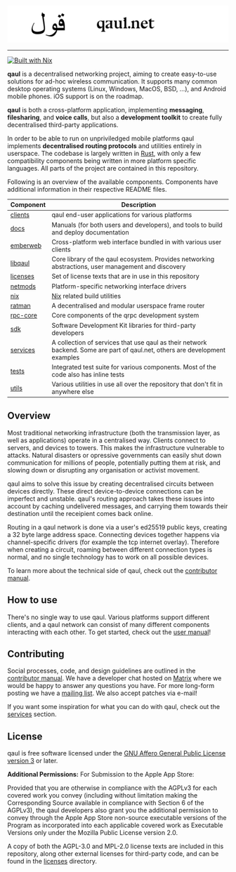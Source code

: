 ![](docs/banner.svg)

---

[![Built with Nix](https://builtwithnix.org/badge.svg)](https://builtwithnix.org)

**qaul** is a decentralised networking project, aiming to create
easy-to-use solutions for ad-hoc wireless communication.  It supports
many common desktop operating systems (Linux, Windows, MacOS, BSD, …),
and Android mobile phones.  iOS support is on the roadmap.

**qaul** is both a cross-platform application, implementing
**messaging**, **filesharing**, and **voice calls**, but also a
**development toolkit** to create fully decentralised third-party
applications.

In order to be able to run on unpriviledged mobile platforms qaul
implements **decentralised routing protocols** and utilities entirely
in userspace.  The codebase is largely written in
[Rust](https://rustlang.org), with only a few compatibility components
being written in more platform specific languages.  All parts of the
project are contained in this repository.

Following is an overview of the available components.  Components have
additional information in their respective README files.

| Component  | Description                                                                                                                  |
|------------|------------------------------------------------------------------------------------------------------------------------------|
| [clients]  | qaul end-user applications for various platforms                                                                             |
| [docs]     | Manuals (for both users and developers), and tools to build and deploy documentation                                         |
| [emberweb] | Cross-platform web interface bundled in with various user clients                                                            |
| [libqaul]  | Core library of the qaul ecosystem.  Provides networking abstractions, user management and discovery                         |
| [licenses] | Set of license texts that are in use in this repository                                                                      |
| [netmods]  | Platform-specific networking interface drivers                                                                               |
| [nix]      | [Nix](https://nixos.org) related build utilities                                                                             |
| [ratman]   | A decentralised and modular userspace frame router                                                                           |
| [rpc-core] | Core components of the qrpc development system                                                                               |
| [sdk]      | Software Development Kit libraries for third-party developers                                                                |
| [services] | A collection of services that use qaul as their network backend.  Some are part of qaul.net, others are development examples |
| [tests]    | Integrated test suite for various components.  Most of the code also has inline tests                                        |
| [utils]    | Various utilities in use all over the repository that don't fit in anywhere else                                             |

[clients]: ./clients
[docs]: ./docs
[emberweb]: ./emberweb
[libqaul]: ./libqaul
[licenses]: ./licenses
[netmods]: ./netmods
[nix]: ./nix
[ratman]: ./ratman
[rpc-core]: ./rpc-core
[sdk]: ./sdk
[tests]: ./tests
[utils]: ./utils


## Overview

Most traditional networking infrastructure (both the transmission
layer, as well as applications) operate in a centralised way.  Clients
connect to servers, and devices to towers.  This makes the
infrastructure vulnerable to attacks.  Natural disasters or opressive
governments can easily shut down communication for millions of people,
potentially putting them at risk, and slowing down or disrupting any
organisation or activist movement.

qaul aims to solve this issue by creating decentralised circuits
between devices directly.  These direct device-to-device connections
can be imperfect and unstable.  qaul's routing approach takes these
issues into account by caching undelivered messages, and carrying them
towards their destination until the receipient comes back online.

Routing in a qaul network is done via a user's ed25519 public keys,
creating a 32 byte large address space.  Connecting devices together
happens via channel-specific drivers (for example the tcp internet
overlay). Therefore when creating a circuit, roaming between different
connection types is normal, and no single technology has to work on
all possible devices.

To learn more about the technical side of qaul, check out the
[contributor manual].

## How to use

There's no single way to use qaul.  Various platforms support
different clients, and a qaul network can consist of many different
components interacting with each other.  To get started, check out the
[user manual]!

[user manual]: https://docs.qaul.org/users


## Contributing

Social processes, code, and design guidelines are outlined in the
[contributor manual].  We have a developer chat hosted on [Matrix]
where we would be happy to answer any questions you have.  For more
long-form posting we have a [mailing list].  We also accept patches
via e-mail!

If you want some inspiration for what you can do with qaul, check out
the [services] section.

[contributor manual]: https://docs.qaul.org/contributors
[Matrix]: https://matrix.to/#/!ljaaylfsbkWFYNoNPT:fairydust.space?via=fairydust.space&via=matrix.org&via=public.cat
[mailing list]: https://lists.sr.ht/~qaul/community
[services]: ./services

## License

qaul is free software licensed under the [GNU Affero General Public
License version 3](licenses/agpl-3.0.md) or later.

**Additional Permissions:** For Submission to the Apple App Store:

Provided that you are otherwise in compliance with the AGPLv3 for each
covered work you convey (including without limitation making the
Corresponding Source available in compliance with Section 6 of the
AGPLv3), the qaul developers also grant you the additional permission
to convey through the Apple App Store non-source executable versions
of the Program as incorporated into each applicable covered work as
Executable Versions only under the Mozilla Public License version 2.0.

A copy of both the AGPL-3.0 and MPL-2.0 license texts are included in
this repository, along other external licenses for third-party code,
and can be found in the [licenses](licenses) directory.
